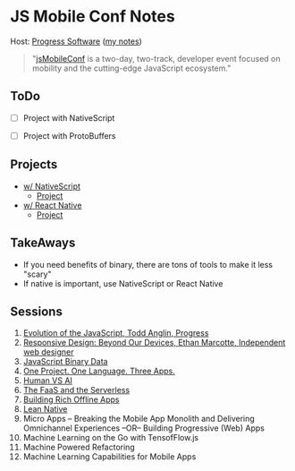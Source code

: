 # JS Mobile Conf Notes

Host: [Progress Software](https://www.progress.com/) ([my notes](./progress.md))

> "[jsMobileConf](https://jsmobileconf.com/) is a two-day, two-track, developer event focused on mobility and the cutting-edge JavaScript ecosystem."


## ToDo

- [ ] Project with NativeScript
- [ ] Project with ProtoBuffers


## Projects

- [w/ NativeScript](./nativescript.md)
    - [Project](https://play.nativescript.org/?template=play-tsc&id=4IHGEI)
- [w/ React Native]()
    - [Project](https://codesandbox.io/s/q4qymyp2l6)


## TakeAways

- If you need benefits of binary, there are tons of tools to make it less "scary"
- If native is important, use NativeScript or React Native



## Sessions

1. [Evolution of the JavaScript, Todd Anglin, Progress](./evolution-of-js.md)
1. [Responsive Design: Beyond Our Devices, Ethan Marcotte, Independent web designer](./responsive-design.md)
1. [JavaScript Binary Data](./js-binary.md)
1. [One Project. One Language. Three Apps.](./one-one-three.md)
1. [Human VS AI](./human-vs-ai.md)
1. [The FaaS and the Serverless](./faas-and-serverless.md)
1. [Building Rich Offline Apps](./building-offline.md)
1. [Lean Native](./lean-native.md)
1. Micro Apps – Breaking the Mobile App Monolith and Delivering Omnichannel Experiences –OR– Building Progressive (Web) Apps
1. Machine Learning on the Go with TensofFlow.js
1. Machine Powered Refactoring
1. Machine Learning Capabilities for Mobile Apps